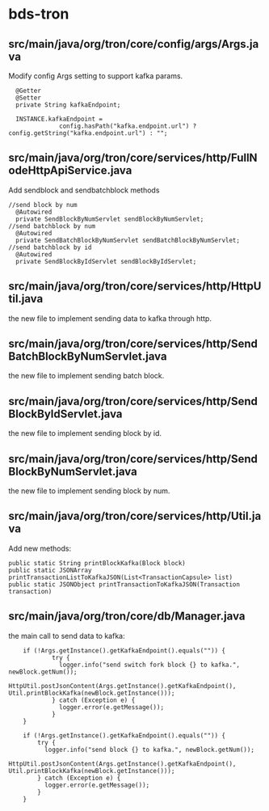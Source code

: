 # bds-tron
## src/main/java/org/tron/core/config/args/Args.java
Modify config Args setting to support kafka params.

```
  @Getter
  @Setter
  private String kafkaEndpoint;
  
  INSTANCE.kafkaEndpoint =
              config.hasPath("kafka.endpoint.url") ? config.getString("kafka.endpoint.url") : "";
```

## src/main/java/org/tron/core/services/http/FullNodeHttpApiService.java
Add sendblock and sendbatchblock  methods

```
//send block by num
  @Autowired
  private SendBlockByNumServlet sendBlockByNumServlet;
//send batchblock by num
  @Autowired
  private SendBatchBlockByNumServlet sendBatchBlockByNumServlet;
//send batchblock by id
  @Autowired
  private SendBlockByIdServlet sendBlockByIdServlet;
```

## src/main/java/org/tron/core/services/http/HttpUtil.java
the new file to implement sending data to kafka through http.

## src/main/java/org/tron/core/services/http/SendBatchBlockByNumServlet.java
the new file to implement sending batch block.

## src/main/java/org/tron/core/services/http/SendBlockByIdServlet.java
the new file to implement sending block by id.

## src/main/java/org/tron/core/services/http/SendBlockByNumServlet.java
the new file to implement sending block by num.

## src/main/java/org/tron/core/services/http/Util.java
Add new methods:

```
public static String printBlockKafka(Block block)
public static JSONArray printTransactionListToKafkaJSON(List<TransactionCapsule> list)
public static JSONObject printTransactionToKafkaJSON(Transaction transaction) 
```

## src/main/java/org/tron/core/db/Manager.java
the main call to send data to kafka:

```
    if (!Args.getInstance().getKafkaEndpoint().equals("")) {
            try {
              logger.info("send switch fork block {} to kafka.", newBlock.getNum());
              HttpUtil.postJsonContent(Args.getInstance().getKafkaEndpoint(), Util.printBlockKafka(newBlock.getInstance()));
            } catch (Exception e) {
              logger.error(e.getMessage());
            }
    }

    if (!Args.getInstance().getKafkaEndpoint().equals("")) {
        try {
          logger.info("send block {} to kafka.", newBlock.getNum());
          HttpUtil.postJsonContent(Args.getInstance().getKafkaEndpoint(), Util.printBlockKafka(newBlock.getInstance()));
        } catch (Exception e) {
          logger.error(e.getMessage());
        }
    }

```
